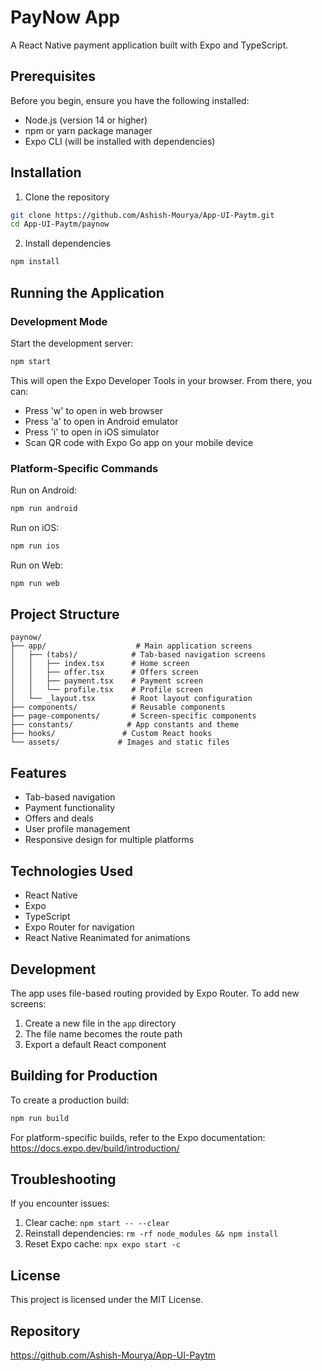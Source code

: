 # PayNow App

A React Native payment application built with Expo and TypeScript.

## Prerequisites

Before you begin, ensure you have the following installed:
- Node.js (version 14 or higher)
- npm or yarn package manager
- Expo CLI (will be installed with dependencies)

## Installation

1. Clone the repository

```bash
git clone https://github.com/Ashish-Mourya/App-UI-Paytm.git
cd App-UI-Paytm/paynow
```

2. Install dependencies

```bash
npm install
```

## Running the Application

### Development Mode

Start the development server:

```bash
npm start
```

This will open the Expo Developer Tools in your browser. From there, you can:
- Press 'w' to open in web browser
- Press 'a' to open in Android emulator
- Press 'i' to open in iOS simulator
- Scan QR code with Expo Go app on your mobile device

### Platform-Specific Commands

Run on Android:
```bash
npm run android
```

Run on iOS:
```bash
npm run ios
```

Run on Web:
```bash
npm run web
```

## Project Structure

```
paynow/
├── app/                    # Main application screens
│   ├── (tabs)/            # Tab-based navigation screens
│   │   ├── index.tsx      # Home screen
│   │   ├── offer.tsx      # Offers screen
│   │   ├── payment.tsx    # Payment screen
│   │   └── profile.tsx    # Profile screen
│   └── _layout.tsx        # Root layout configuration
├── components/            # Reusable components
├── page-components/       # Screen-specific components
├── constants/            # App constants and theme
├── hooks/               # Custom React hooks
└── assets/             # Images and static files
```

## Features

- Tab-based navigation
- Payment functionality
- Offers and deals
- User profile management
- Responsive design for multiple platforms

## Technologies Used

- React Native
- Expo
- TypeScript
- Expo Router for navigation
- React Native Reanimated for animations

## Development

The app uses file-based routing provided by Expo Router. To add new screens:
1. Create a new file in the `app` directory
2. The file name becomes the route path
3. Export a default React component

## Building for Production

To create a production build:

```bash
npm run build
```

For platform-specific builds, refer to the Expo documentation:
https://docs.expo.dev/build/introduction/

## Troubleshooting

If you encounter issues:
1. Clear cache: `npm start -- --clear`
2. Reinstall dependencies: `rm -rf node_modules && npm install`
3. Reset Expo cache: `npx expo start -c`

## License

This project is licensed under the MIT License.

## Repository

https://github.com/Ashish-Mourya/App-UI-Paytm
